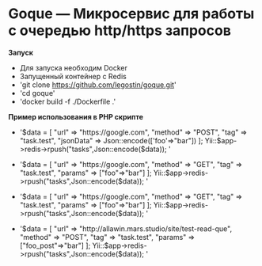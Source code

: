 # Goque — Микросервис для работы с очередью http/https запросов
**Запуск**
* Для запуска необходим  Docker
* Запущенный контейнер с Redis
* 'git clone https://github.com/legostin/goque.git'
* 'cd goque'
* 'docker build -f ./Dockerfile .'


**Пример использования в PHP скрипте**
* '$data = [
                "url" => "https://google.com",
                "method" => "POST",
                "tag" => "task.test",
                "jsonData" => Json::encode(['foo'=>"bar"])
            ];
            Yii::$app->redis->rpush("tasks",Json::encode($data));
'
* '$data = [
                   "url" => "https://google.com",
                   "method" => "GET",
                   "tag" => "task.test",
                   "params" => ["foo"=>"bar"]
               ];
               Yii::$app->redis->rpush("tasks",Json::encode($data));
'

* '$data = [
                   "url" => "https://google.com",
                   "method" => "GET",
                   "tag" => "task.test",
                   "params" => ["foo"=>"bar"]
               ];
               Yii::$app->redis->rpush("tasks",Json::encode($data));
'
* '$data = [
                   "url" => "http://allawin.mars.studio/site/test-read-que",
                   "method" => "POST",
                   "tag" => "task.test",
                   "params" => ["foo_post"=>"bar"]
               ];
               Yii::$app->redis->rpush("tasks",Json::encode($data));
'